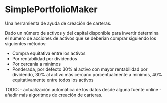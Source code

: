 # SimplePortfolioMaker
Una herramienta de ayuda de creación de carteras.

Dado un número de activos y del capital disponible para invertir determina el número de acciones de activos que se deberían comprar siguiendo los siguientes métodos:

- Compra equitativa entre los activos
- Por rentabilidad por dividendos
- Por cercanía a mínimos
- Ponderada, por defecto 30% al activo con mayor rentabilidad por dividendo, 30% al activo más cercano porcentualmente a mínimos, 40% equitativamente entre todos los activos

TODO:
    - actualización automática de los datos desde alguna fuente online
    - añadir más algoritmos de creación de carteras.
